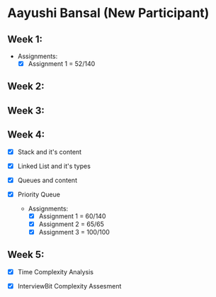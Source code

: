 # Aayushi Bansal (New Participant)

## Week 1:
* Assignments:
    - [x] Assignment 1 = 52/140

## Week 2:


## Week 3:


## Week 4:

- [x] Stack and it's content
- [x] Linked List and it's types
- [x] Queues and content
- [x] Priority Queue

  * Assignments:
    - [x] Assignment 1 = 60/140
    - [x] Assignment 2 = 65/65
    - [x] Assignment 3 = 100/100

## Week 5:

 - [x] Time Complexity Analysis
 - [x] InterviewBit Complexity Assesment
 
